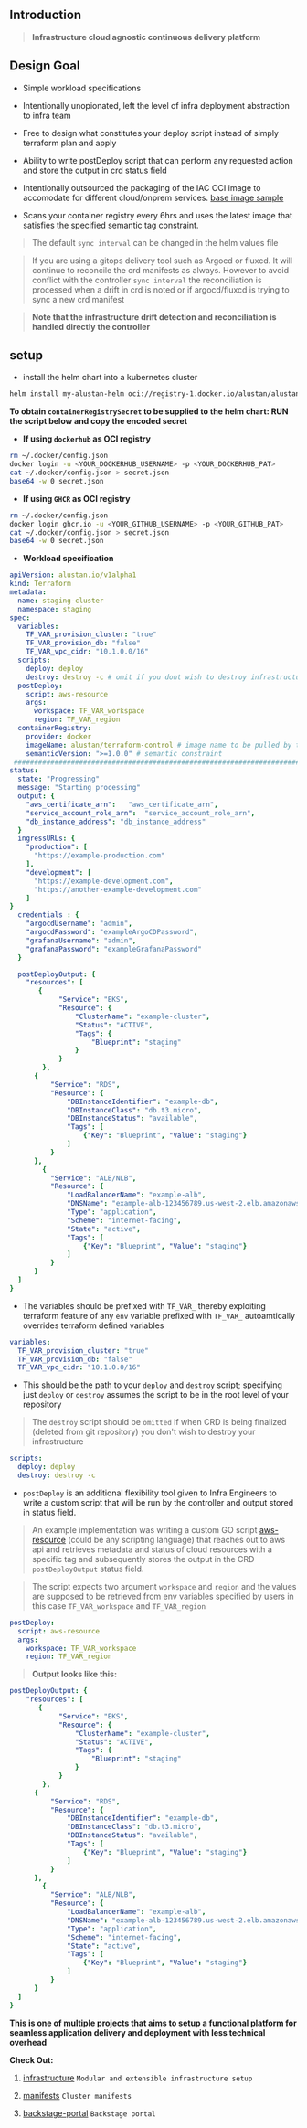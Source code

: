 ## Introduction

> **Infrastructure cloud agnostic continuous delivery platform**

## Design Goal

- Simple workload specifications

- Intentionally unopionated, left the level of infra deployment abstraction to infra team

- Free to design what constitutes your deploy script instead of simply terraform plan and apply

- Ability to write postDeploy script that can perform any requested action and store the output in crd status field

- Intentionally outsourced the packaging of the IAC OCI image to accomodate for different cloud/onprem services. [base image sample](./examples/Dockerfile) 

-  Scans your container registry every 6hrs and uses the latest image that satisfies the specified semantic tag constraint.

> The default `sync interval` can be changed in the helm values file

> If you are using a gitops delivery tool such as Argocd or fluxcd. It will continue to reconcile the crd manifests as always. However to avoid conflict with the controller `sync interval` the reconciliation is processed when a drift in crd is noted or if argocd/fluxcd is trying to sync a new crd manifest

> **Note that the infrastructure drift detection and reconciliation is handled directly the controller**

## setup

- install the helm chart into a kubernetes cluster

```sh
helm install my-alustan-helm oci://registry-1.docker.io/alustan/alustan-helm --version <version>
```

**To obtain `containerRegistrySecret` to be supplied to the helm chart: RUN the script below and copy the encoded secret** 

 - **If using `dockerhub` as OCI registry**

```sh
rm ~/.docker/config.json
docker login -u <YOUR_DOCKERHUB_USERNAME> -p <YOUR_DOCKERHUB_PAT>
cat ~/.docker/config.json > secret.json
base64 -w 0 secret.json 

```

- **If using `GHCR` as OCI registry**

```sh
rm ~/.docker/config.json
docker login ghcr.io -u <YOUR_GITHUB_USERNAME> -p <YOUR_GITHUB_PAT>
cat ~/.docker/config.json > secret.json
base64 -w 0 secret.json 

```

- **Workload specification**

```yaml
apiVersion: alustan.io/v1alpha1
kind: Terraform
metadata:
  name: staging-cluster
  namespace: staging
spec:
  variables:
    TF_VAR_provision_cluster: "true"
    TF_VAR_provision_db: "false"
    TF_VAR_vpc_cidr: "10.1.0.0/16"
  scripts:
    deploy: deploy
    destroy: destroy -c # omit if you dont wish to destroy infrastructure when resource is being finalized
  postDeploy:
    script: aws-resource
    args:
      workspace: TF_VAR_workspace
      region: TF_VAR_region
  containerRegistry:
    provider: docker
    imageName: alustan/terraform-control # image name to be pulled by the controller
    semanticVersion: ">=1.0.0" # semantic constraint
 ###################################################################################   
status:
  state: "Progressing"
  message: "Starting processing"
  output: {
    "aws_certificate_arn":   "aws_certificate_arn",
    "service_account_role_arn":  "service_account_role_arn",
    "db_instance_address": "db_instance_address"
  }
  ingressURLs: {
    "production": [
      "https://example-production.com"
    ],
    "development": [
      "https://example-development.com",
      "https://another-example-development.com"
    ]
}
  credentials : {
    "argocdUsername": "admin",
    "argocdPassword": "exampleArgoCDPassword",
    "grafanaUsername": "admin",
    "grafanaPassword": "exampleGrafanaPassword"
  }

  postDeployOutput: {
    "resources": [
       {
            "Service": "EKS",
            "Resource": {
                "ClusterName": "example-cluster",
                "Status": "ACTIVE",
                "Tags": {
                    "Blueprint": "staging"
                }
            }
        },
      {
          "Service": "RDS",
          "Resource": {
              "DBInstanceIdentifier": "example-db",
              "DBInstanceClass": "db.t3.micro",
              "DBInstanceStatus": "available",
              "Tags": [
                  {"Key": "Blueprint", "Value": "staging"}
              ]
          }
      },
        {
          "Service": "ALB/NLB",
          "Resource": {
              "LoadBalancerName": "example-alb",
              "DNSName": "example-alb-123456789.us-west-2.elb.amazonaws.com",
              "Type": "application",
              "Scheme": "internet-facing",
              "State": "active",
              "Tags": [
                  {"Key": "Blueprint", "Value": "staging"}
              ]
          }
      }
  ]
}
```

- The variables should be prefixed with `TF_VAR_` thereby exploiting terraform feature of any `env` variable prefixed with `TF_VAR_` autoamtically overrides terraform defined variables

```yaml
variables:
  TF_VAR_provision_cluster: "true"
  TF_VAR_provision_db: "false"
  TF_VAR_vpc_cidr: "10.1.0.0/16"

```

- This should be the path to your `deploy` and `destroy` script; specifying just `deploy` or `destroy` assumes the script to be in the root level of your repository

> The `destroy` script should be `omitted` if when CRD is being finalized (deleted from git repository) you don't wish to destroy your infrastructure

```yaml
scripts:
  deploy: deploy
  destroy: destroy -c

```
- `postDeploy` is an additional flexibility tool given to Infra Engineers to write a custom script that will be run by the controller and output stored in status field.

> An example implementation was writing a custom GO script [aws-resource]() (could be any scripting language) that reaches out to aws api and retrieves metadata and status of cloud resources with a specific tag and subsequently stores the output in the CRD `postDeployOutput` status field.

> The script expects two argument `workspace` and `region` and the values are supposed to be retrieved from env variables specified by users in this case `TF_VAR_workspace` and `TF_VAR_region`

```yaml
postDeploy:
  script: aws-resource
  args:
    workspace: TF_VAR_workspace
    region: TF_VAR_region

``` 
> **Output looks like this:** 

```yaml
postDeployOutput: {
    "resources": [
       {
            "Service": "EKS",
            "Resource": {
                "ClusterName": "example-cluster",
                "Status": "ACTIVE",
                "Tags": {
                    "Blueprint": "staging"
                }
            }
        },
      {
          "Service": "RDS",
          "Resource": {
              "DBInstanceIdentifier": "example-db",
              "DBInstanceClass": "db.t3.micro",
              "DBInstanceStatus": "available",
              "Tags": [
                  {"Key": "Blueprint", "Value": "staging"}
              ]
          }
      },
        {
          "Service": "ALB/NLB",
          "Resource": {
              "LoadBalancerName": "example-alb",
              "DNSName": "example-alb-123456789.us-west-2.elb.amazonaws.com",
              "Type": "application",
              "Scheme": "internet-facing",
              "State": "active",
              "Tags": [
                  {"Key": "Blueprint", "Value": "staging"}
              ]
          }
      }
  ]
}

```

**This is one of multiple projects that aims to setup a functional platform for seamless application delivery and deployment with less technical overhead**

**Check Out:**

1. [infrastructure](https://github.com/alustan/infrastructure) `Modular and extensible infrastructure setup`

2. [manifests](https://github.com/alustan/manifests) `Cluster manifests`

4. [backstage-portal](https://github.com/alustan/backstage-portal) `Backstage portal`
